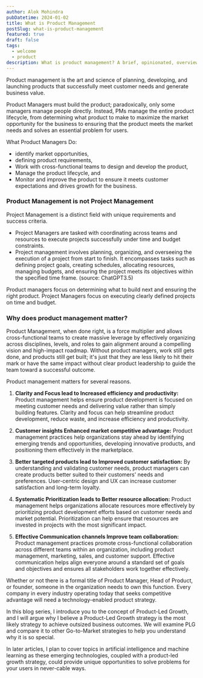 ```yaml
---
author: Alok Mohindra
pubDatetime: 2024-01-02
title: What is Product Management
postSlug: what-is-product-management
featured: true
draft: false
tags:
  - welcome
  - product
description: What is product management? A brief, opinionated, overview of the field
---
```


Product management is the art and science of planning, developing,
and launching products that successfully meet customer needs and generate business value. 

Product Managers must build the product; paradoxically, only some managers manage people directly. Instead, PMs manage the entire product lifecycle, from determining what product to make to maximize the market opportunity for the business to ensuring that the product meets the market needs and solves an essential problem for users.

What Product Managers Do:
* identify market opportunities, 
* defining product requirements, 
* Work with cross-functional teams to design and develop the product, 
* Manage the product lifecycle, and 
* Monitor and improve the product to ensure it meets customer expectations and drives growth for the business.

### Product Management is not Project Management

Project Management is a distinct field with unique requirements and success criteria. 
* Project Managers are tasked with coordinating across teams and resources to execute projects successfully under time and budget constraints. 
* Project management involves planning, organizing, and overseeing the execution of a project from start to finish. It encompasses tasks such as defining project goals, creating schedules, allocating resources, managing budgets, and ensuring the project meets its objectives within the specified time frame. (source: ChatGPT3.5)

Product managers focus on determining what to build next and ensuring the right product. Project Managers focus on executing clearly defined projects on time and budget.

### Why does product management matter?

Product Management, when done right, is a force multiplier and allows cross-functional teams to create massive leverage by effectively organizing across disciplines, levels, and roles to gain alignment around a compelling vision and high-impact roadmap. Without product managers, work still gets done, and products still get built; it's just that they are less likely to hit their mark or have the same impact without clear product leadership to guide the team toward a successful outcome.

Product management matters for several reasons.

1. **Clarity and Focus lead to Increased efficiency and productivity:** Product management helps ensure product development is focused on meeting customer needs and delivering value rather than simply building features. Clarity and focus can help streamline product development, reduce waste, and increase efficiency and productivity.

2. **Customer insights Enhanced market competitive advantage:** Product management practices help organizations stay ahead by identifying emerging trends and opportunities, developing innovative products, and positioning them effectively in the marketplace.

4. **Better targeted products lead to Improved customer satisfaction:** By understanding and validating customer needs, product managers can create products better suited to their customers' needs and preferences. User-centric design and UX can increase customer satisfaction and long-term loyalty.

5. **Systematic Prioritization leads to Better resource allocation:** Product management helps organizations allocate resources more effectively by prioritizing product development efforts based on customer needs and market potential. Prioritization can help ensure that resources are invested in projects with the most significant impact.

6. **Effective Communication channels Improve team collaboration:** Product management practices promote cross-functional collaboration across different teams within an organization, including product management, marketing, sales, and customer support. Effective communication helps align everyone around a standard set of goals and objectives and ensures all stakeholders work together effectively.

Whether or not there is a formal title of Product Manager, Head of Product, or founder, someone in the organization needs to own this function. Every company in every industry operating today that seeks competitive advantage will need a technology-enabled product strategy. 

In this blog series, I introduce you to the concept of Product-Led Growth, and I will argue why I believe a Product-Led Growth strategy is the most likely strategy to achieve outsized business outcomes. We will examine PLG and compare it to other Go-to-Market strategies to help you understand why it is so special.

In later articles, I plan to cover topics in artificial intelligence and machine learning as these emerging technologies, coupled with a product-led growth strategy, could provide unique opportunities to solve problems for your users in never-cable ways.
